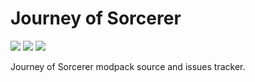 # Journey of Sorcerer
[![](https://img.shields.io/badge/For%20Minecraft-1.16.5-blue?style=flat-square)](https://www.curseforge.com/minecraft/modpacks/journey-of-sorcerer/files)
[![](https://img.shields.io/badge/Requirements-Forge%20|%204GB%20of%20RAM-blue?style=flat-square)](https://files.minecraftforge.net/net/minecraftforge/forge/)
![](https://img.shields.io/badge/Mods%20Loaded-201-blue?style=flat-square)

Journey of Sorcerer modpack source and issues tracker.
